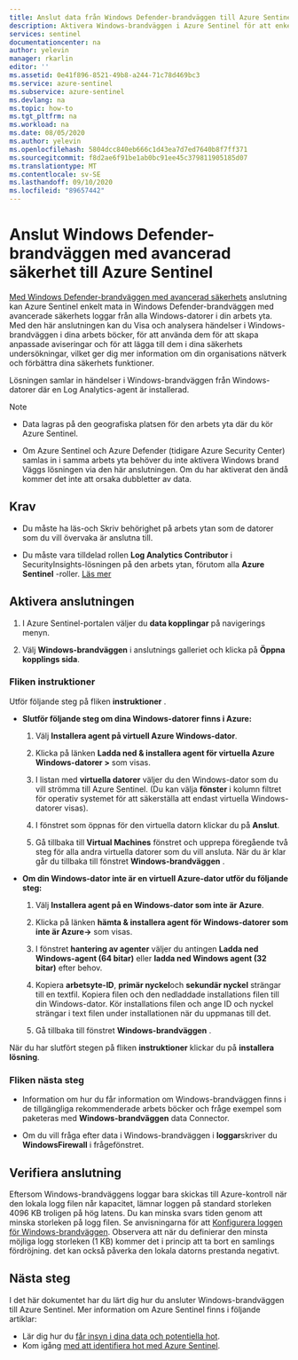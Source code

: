 ```yaml
---
title: Anslut data från Windows Defender-brandväggen till Azure Sentinel | Microsoft Docs
description: Aktivera Windows-brandväggen i Azure Sentinel för att enkelt strömma brand Väggs händelser från Windows-datorer som har Log Analytics-agenter installerade.
services: sentinel
documentationcenter: na
author: yelevin
manager: rkarlin
editor: ''
ms.assetid: 0e41f896-8521-49b8-a244-71c78d469bc3
ms.service: azure-sentinel
ms.subservice: azure-sentinel
ms.devlang: na
ms.topic: how-to
ms.tgt_pltfrm: na
ms.workload: na
ms.date: 08/05/2020
ms.author: yelevin
ms.openlocfilehash: 5804dcc840eb666c1d43ea7d7ed7640b8f7ff371
ms.sourcegitcommit: f8d2ae6f91be1ab0bc91ee45c379811905185d07
ms.translationtype: MT
ms.contentlocale: sv-SE
ms.lasthandoff: 09/10/2020
ms.locfileid: "89657442"
---
```

# <a name="connect-windows-defender-firewall-with-advanced-security-to-azure-sentinel"></a>Anslut Windows Defender-brandväggen med avancerad säkerhet till Azure Sentinel

[Med Windows Defender-brandväggen med avancerad säkerhets](https://docs.microsoft.com/windows/security/threat-protection/windows-firewall/windows-firewall-with-advanced-security) anslutning kan Azure Sentinel enkelt mata in Windows Defender-brandväggen med avancerade säkerhets loggar från alla Windows-datorer i din arbets yta. Med den här anslutningen kan du Visa och analysera händelser i Windows-brandväggen i dina arbets böcker, för att använda dem för att skapa anpassade aviseringar och för att lägga till dem i dina säkerhets undersökningar, vilket ger dig mer information om din organisations nätverk och förbättra dina säkerhets funktioner. 

Lösningen samlar in händelser i Windows-brandväggen från Windows-datorer där en Log Analytics-agent är installerad. 

> [!NOTE]
> - Data lagras på den geografiska platsen för den arbets yta där du kör Azure Sentinel.
>
> - Om Azure Sentinel och Azure Defender (tidigare Azure Security Center) samlas in i samma arbets yta behöver du inte aktivera Windows brand Väggs lösningen via den här anslutningen. Om du har aktiverat den ändå kommer det inte att orsaka dubbletter av data. 

## <a name="prerequisites"></a>Krav

- Du måste ha läs-och Skriv behörighet på arbets ytan som de datorer som du vill övervaka är anslutna till.

- Du måste vara tilldelad rollen **Log Analytics Contributor** i SecurityInsights-lösningen på den arbets ytan, förutom alla **Azure Sentinel** -roller. [Läs mer](../role-based-access-control/built-in-roles.md#log-analytics-contributor)

## <a name="enable-the-connector"></a>Aktivera anslutningen 

1. I Azure Sentinel-portalen väljer du **data kopplingar** på navigerings menyn.

1. Välj **Windows-brandväggen** i anslutnings galleriet och klicka på **Öppna kopplings sida**.

### <a name="instructions-tab"></a>Fliken instruktioner

Utför följande steg på fliken **instruktioner** .

- **Slutför följande steg om dina Windows-datorer finns i Azure:**

   1. Välj **Installera agent på virtuell Azure Windows-dator**.
   
   1. Klicka på länken **Ladda ned & installera agent för virtuella Azure Windows-datorer >** som visas.
   
   1. I listan med **virtuella datorer** väljer du den Windows-dator som du vill strömma till Azure Sentinel. (Du kan välja **fönster** i kolumn filtret för operativ systemet för att säkerställa att endast virtuella Windows-datorer visas).
   
   1. I fönstret som öppnas för den virtuella datorn klickar du på **Anslut**.
   
   1. Gå tillbaka till **Virtual Machines** fönstret och upprepa föregående två steg för alla andra virtuella datorer som du vill ansluta. När du är klar går du tillbaka till fönstret **Windows-brandväggen** .

- **Om din Windows-dator inte är en virtuell Azure-dator utför du följande steg:**
   
   1. Välj **Installera agent på en Windows-dator som inte är Azure**.
   
   1. Klicka på länken **hämta & installera agent för Windows-datorer som inte är Azure->** som visas.
   
   1. I fönstret **hantering av agenter** väljer du antingen **Ladda ned Windows-agent (64 bitar)** eller **ladda ned Windows agent (32 bitar)** efter behov.
   
   1. Kopiera **arbetsyte-ID**, **primär nyckel**och **sekundär nyckel** strängar till en textfil. Kopiera filen och den nedladdade installations filen till din Windows-dator. Kör installations filen och ange ID och nyckel strängar i text filen under installationen när du uppmanas till det.
   
   1. Gå tillbaka till fönstret **Windows-brandväggen** .

När du har slutfört stegen på fliken **instruktioner** klickar du på **installera lösning**.

### <a name="next-steps-tab"></a>Fliken nästa steg

- Information om hur du får information om Windows-brandväggen finns i de tillgängliga rekommenderade arbets böcker och fråge exempel som paketeras med **Windows-brandväggen** data Connector.

- Om du vill fråga efter data i Windows-brandväggen i **loggar**skriver du **WindowsFirewall** i frågefönstret.


## <a name="validate-connectivity"></a>Verifiera anslutning
 
Eftersom Windows-brandväggens loggar bara skickas till Azure-kontroll när den lokala logg filen når kapacitet, lämnar loggen på standard storleken 4096 KB troligen på hög latens. Du kan minska svars tiden genom att minska storleken på logg filen. Se anvisningarna för att [Konfigurera loggen för Windows-brandväggen](https://docs.microsoft.com/windows/security/threat-protection/windows-firewall/configure-the-windows-firewall-log). Observera att när du definierar den minsta möjliga logg storleken (1 KB) kommer det i princip att ta bort en samlings fördröjning. det kan också påverka den lokala datorns prestanda negativt. 

## <a name="next-steps"></a>Nästa steg
I det här dokumentet har du lärt dig hur du ansluter Windows-brandväggen till Azure Sentinel. Mer information om Azure Sentinel finns i följande artiklar:
- Lär dig hur du [får insyn i dina data och potentiella hot](quickstart-get-visibility.md).
- Kom igång [med att identifiera hot med Azure Sentinel](tutorial-detect-threats-built-in.md).

